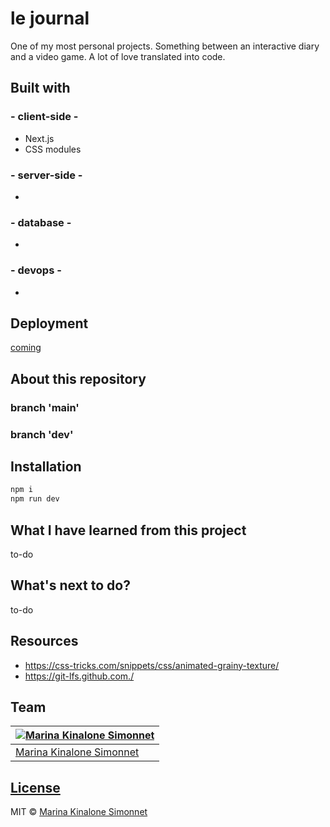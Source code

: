 # le journal

One of my most personal projects. Something between an interactive diary and a video game. A lot of love translated into code.

## Built with

### - client-side -

- Next.js
- CSS modules

### - server-side -

-

### - database -

-

### - devops -

-

## Deployment

[coming](https://)

## About this repository

### branch 'main'

### branch 'dev'

## Installation

```bash
npm i
npm run dev
```

## What I have learned from this project

to-do

## What's next to do?

to-do

## Resources

- https://css-tricks.com/snippets/css/animated-grainy-texture/
- https://git-lfs.github.com./

## Team

| [![Marina Kinalone Simonnet](https://avatars.githubusercontent.com/u/63544936?v=3&s=144)](https://github.com/marinakinalone) |
| ---------------------------------------------------------------------------------------------------------------------------- |
| [Marina Kinalone Simonnet](https://github.com/marinakinalone)                                                                |

## [License](https://github.com/marinakinalone/le-journal/blob/main/LICENSE.txt)

MIT © [Marina Kinalone Simonnet](https://github.com/marinakinalone)
